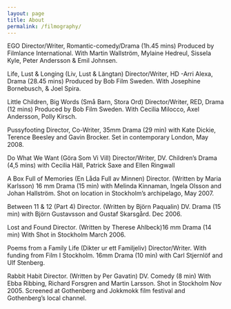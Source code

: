 ```yaml
---
layout: page
title: About
permalink: /filmography/
---
```

EGO Director/Writer, Romantic-comedy/Drama (1h.45 mins) Produced by Filmlance International. With Martin Wallström, Mylaine Hedreul, Sissela Kyle, Peter Andersson & Emil Johnsen.

Life, Lust & Longing (Liv, Lust & Längtan) Director/Writer, HD -Arri Alexa, Drama (28.45 mins) Produced by Bob Film Sweden. With Josephine Bornebusch, & Joel Spira.

Little Children, Big Words (Små Barn, Stora Ord) Director/Writer, RED, Drama (12 mins) Produced by Bob Film Sweden. With Cecilia Milocco, Axel Andersson, Polly Kirsch.

Pussyfooting Director, Co-Writer, 35mm Drama (29 min) with Kate Dickie, Terence Beesley and Gavin Brocker. Set in contemporary London, May 2008.

Do What We Want (Göra Som Vi Vill) Director/Writer, DV. Children’s Drama (4,5 mins) with Cecilia Häll, Patrick Saxe and Ellen Ringwall

A Box Full of Memories (En Låda Full av Minnen) Director. (Written by Maria Karlsson) 16 mm Drama (15 min) with Melinda Kinnaman, Ingela Olsson and Johan Hallström. Shot on location in Stockholm’s archipelago, May 2007.

Between 11 & 12 (Part 4) Director. (Written by Björn Paqualin) DV. Drama (15 min) with Björn Gustavsson and Gustaf Skarsgård. Dec 2006.

Lost and Found Director. (Written by Therese Ahlbeck)16 mm Drama (14 min) With Shot in Stockholm March 2006.

Poems from a Family Life (Dikter ur ett Familjeliv) Director/Writer. With funding from Film I Stockholm. 16mm Drama (10 min) with Carl Stjernlöf and Ulf Stenberg.

Rabbit Habit Director. (Written by Per Gavatin) DV. Comedy (8 min) With Ebba Ribbing, Richard Forsgren and Martin Larsson. Shot in Stockholm Nov 2005. Screened at Gothenberg and Jokkmokk film festival and Gothenberg’s local channel.